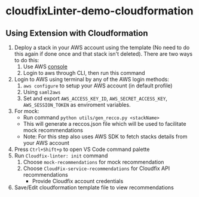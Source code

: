 # cloudfixLinter-demo-cloudformation

## Using Extension with Cloudformation
 1. Deploy a stack in your AWS account using the template (No need to do this again if done once and that stack isn't deleted). There are two ways to do this:
    1. Use AWS [console](https://us-east-1.console.aws.amazon.com/cloudformation/home?region=us-east-1#/stacks)
    2. Login to aws through CLI, then run this command 
 2. Login to AWS using terminal by any of the AWS login methods:
    1. `aws configure` to setup your AWS account (in default profile)
    2. Using `saml2aws`
    3. Set and export `AWS_ACCESS_KEY_ID`, `AWS_SECRET_ACCESS_KEY`, `AWS_SESSION_TOKEN` as enviroment variables.
 3. For mock:
    - Run command `python utils/gen_recco.py <stackName>` 
    - This will generate a reccos.json file which will be used to facilitate mock recommendations
    - Note: For this step also uses AWS SDK to fetch stacks details from your AWS account
 4. Press `Ctrl+Shift+p` to open VS Code command palette
 5. Run `Cloudfix-linter: init` command
    1. Choose `mock-recommendations` for mock recommendation
    2. Choose `CloudFix-service-recommendations` for Cloudfix API recommendations
       - Provide Cloudfix account credentials
 6. Save/Edit cloudformation template file to view recommendations
